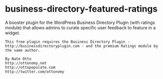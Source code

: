 business-directory-featured-ratings
===================================

A booster plugin for the WordPress Business Directory Plugin (with ratings module) that allows admins to curate specific user feedback to feature in a widget.

	This free plugin requires the Business Directory Plugin - http://businessdirectoryplugin.com - and the premium Ratings module by the same author.

	By Nate Otto
	http://ottonomy.net
	http://ottopopulate.com
	http://twitter.com/ottonomy